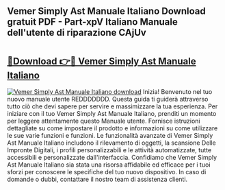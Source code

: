 ## Vemer Simply Ast Manuale Italiano Download gratuit PDF - Part-xpV Italiano Manuale dell'utente di riparazione CAjUv

# <h2><a href="http://dfb4vl.blite.top/?on=Vemer+Simply+Ast+Manuale+Italiano">🔗Download 👉🔴 Vemer Simply Ast Manuale Italiano</a></h2>

[![Vemer Simply Ast Manuale Italiano download](https://i.imgur.com/lujVjoI.png)](http://dfb4vl.blite.top/?on=Vemer+Simply+Ast+Manuale+Italiano)
Inizia! Benvenuto nel tuo nuovo manuale utente REDDDDDDD. Questa guida ti guiderà attraverso tutto ciò che devi sapere per servire e massimizzare la tua esperienza. Per iniziare con il tuo Vemer Simply Ast Manuale Italiano, prenditi un momento per leggere attentamente questo Manuale utente. Fornisce istruzioni dettagliate su come impostare il prodotto e informazioni su come utilizzare le sue varie funzioni e funzioni. Le funzionalità avanzate di Vemer Simply Ast Manuale Italiano includono il rilevamento di oggetti, la scansione Delle Impronte Digitali, i profili personalizzabili e le attività automatizzate, tutte accessibili e personalizzate dall'interfaccia. Confidiamo che Vemer Simply Ast Manuale Italiano sia stata una risorsa affidabile ed efficace per i tuoi sforzi per conoscere le specifiche del tuo nuovo dispositivo. In caso di domande o dubbi, contattare il nostro team di assistenza clienti.

